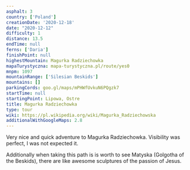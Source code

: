 ```yaml
---
asphalt: 3
country: ['Poland']
creationDate: '2020-12-18'
date: "2020-12-12"
difficulty: 1
distance: 13.5
endTime: null
ferns: ['Daria']
finishPoint: null
highestMountain: Magurka Radziechowka
mapaTurystyczna: mapa-turystyczna.pl/route/yes0
mnpm: 1097
mountainRange: ['Silesian Beskids']
mountains: []
parkingCords: goo.gl/maps/mPHWfUvkuN6PQgzk7
startTime: null
startingPoint: Lipowa, Ostre
title: Magurka Radziechowka
type: tour
wiki: https://pl.wikipedia.org/wiki/Magurka_Radziechowska
additionalWithGoogleMaps: 2.8
---
```


Very nice and quick adventure to Magurka Radziechowka. Visibility was perfect, I was not expected it.

Additionally when taking this path is is worth to see Matyska (Golgotha of the Beskids), there are like awesome sculptures of the passion of Jesus.
